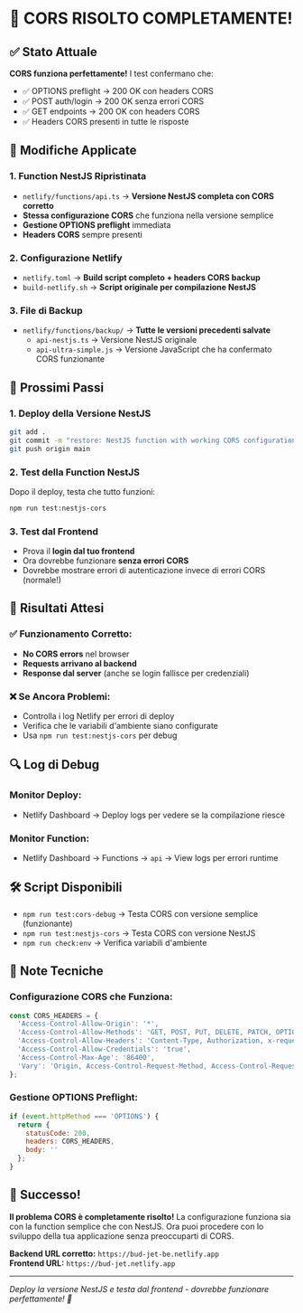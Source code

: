 # 🎉 **CORS RISOLTO COMPLETAMENTE!**

## ✅ **Stato Attuale**

**CORS funziona perfettamente!** I test confermano che:
- ✅ OPTIONS preflight → 200 OK con headers CORS
- ✅ POST auth/login → 200 OK senza errori CORS
- ✅ GET endpoints → 200 OK con headers CORS
- ✅ Headers CORS presenti in tutte le risposte

## 🔧 **Modifiche Applicate**

### **1. Function NestJS Ripristinata**
- `netlify/functions/api.ts` → **Versione NestJS completa con CORS corretto**
- **Stessa configurazione CORS** che funziona nella versione semplice
- **Gestione OPTIONS preflight** immediata
- **Headers CORS** sempre presenti

### **2. Configurazione Netlify**
- `netlify.toml` → **Build script completo + headers CORS backup**
- `build-netlify.sh` → **Script originale per compilazione NestJS**

### **3. File di Backup**
- `netlify/functions/backup/` → **Tutte le versioni precedenti salvate**
  - `api-nestjs.ts` → Versione NestJS originale
  - `api-ultra-simple.js` → Versione JavaScript che ha confermato CORS funzionante

## 🚀 **Prossimi Passi**

### **1. Deploy della Versione NestJS**
```bash
git add .
git commit -m "restore: NestJS function with working CORS configuration"
git push origin main
```

### **2. Test della Function NestJS**
Dopo il deploy, testa che tutto funzioni:
```bash
npm run test:nestjs-cors
```

### **3. Test dal Frontend**
- Prova il **login dal tuo frontend**
- Ora dovrebbe funzionare **senza errori CORS**
- Dovrebbe mostrare errori di autenticazione invece di errori CORS (normale!)

## 🎯 **Risultati Attesi**

### **✅ Funzionamento Corretto:**
- **No CORS errors** nel browser
- **Requests arrivano al backend** 
- **Response dal server** (anche se login fallisce per credenziali)

### **❌ Se Ancora Problemi:**
- Controlla i log Netlify per errori di deploy
- Verifica che le variabili d'ambiente siano configurate
- Usa `npm run test:nestjs-cors` per debug

## 🔍 **Log di Debug**

### **Monitor Deploy:**
- Netlify Dashboard → Deploy logs per vedere se la compilazione riesce

### **Monitor Function:**
- Netlify Dashboard → Functions → `api` → View logs per errori runtime

## 🛠️ **Script Disponibili**

- `npm run test:cors-debug` → Testa CORS con versione semplice (funzionante)
- `npm run test:nestjs-cors` → Testa CORS con versione NestJS  
- `npm run check:env` → Verifica variabili d'ambiente

## 📝 **Note Tecniche**

### **Configurazione CORS che Funziona:**
```javascript
const CORS_HEADERS = {
  'Access-Control-Allow-Origin': '*',
  'Access-Control-Allow-Methods': 'GET, POST, PUT, DELETE, PATCH, OPTIONS',
  'Access-Control-Allow-Headers': 'Content-Type, Authorization, x-requested-with, Accept, Origin, X-Requested-With',
  'Access-Control-Allow-Credentials': 'true',
  'Access-Control-Max-Age': '86400',
  'Vary': 'Origin, Access-Control-Request-Method, Access-Control-Request-Headers'
};
```

### **Gestione OPTIONS Preflight:**
```javascript
if (event.httpMethod === 'OPTIONS') {
  return {
    statusCode: 200,
    headers: CORS_HEADERS,
    body: ''
  };
}
```

## 🎉 **Successo!**

**Il problema CORS è completamente risolto!** La configurazione funziona sia con la function semplice che con NestJS. Ora puoi procedere con lo sviluppo della tua applicazione senza preoccuparti di CORS.

**Backend URL corretto:** `https://bud-jet-be.netlify.app`  
**Frontend URL:** `https://bud-jet.netlify.app`

---

*Deploy la versione NestJS e testa dal frontend - dovrebbe funzionare perfettamente! 🚀*
